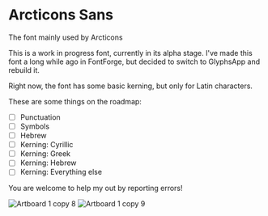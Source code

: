 # Arcticons Sans
The font mainly used by Arcticons

This is a work in progress font, currently in its alpha stage. I've made this font a long while ago in FontForge, but decided to switch to GlyphsApp and rebuild it.

Right now, the font has some basic kerning, but only for Latin characters.

These are some things on the roadmap:

- [ ] Punctuation
- [ ] Symbols
- [ ] Hebrew
- [ ] Kerning: Cyrillic
- [ ] Kerning: Greek
- [ ] Kerning: Hebrew
- [ ] Kerning: Everything else

You are welcome to help my out by reporting errors!

![Artboard 1 copy 8](https://user-images.githubusercontent.com/31142286/135538955-b8d9dc76-56c0-4c9c-aa72-c68b956870ad.png)
![Artboard 1 copy 9](https://user-images.githubusercontent.com/31142286/135538958-983a7b88-e53b-485d-945c-be6f30793f0e.png)
